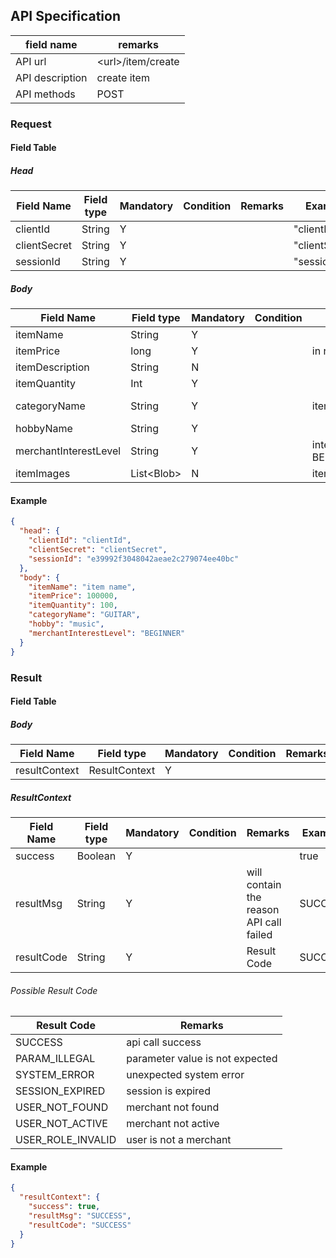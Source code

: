 ## API Specification

| field name      | remarks             |
| --------------- | ------------------- |
| API url         | \<url\>/item/create |
| API description | create item         |
| API methods     | POST                |

### Request

#### Field Table

##### Head

| Field Name   | Field type | Mandatory | Condition | Remarks | Example        |
| ------------ | ---------- | --------- | --------- | ------- | -------------- |
| clientId     | String     | Y         |           |         | "clientId"     |
| clientSecret | String     | Y         |           |         | "clientSecret" |
| sessionId    | String     | Y         |           |         | "sessionId"    |

##### Body

| Field Name            | Field type   | Mandatory | Condition | Remarks                                                             | Example        |
| --------------------- | ------------ | --------- | --------- | ------------------------------------------------------------------- | -------------- |
| itemName              | String       | Y         |           |                                                                     | "item name"    |
| itemPrice             | long         | Y         |           | in rupiah                                                           | 100000         |
| itemDescription       | String       | N         |           |                                                                     |                |
| itemQuantity          | Int          | Y         |           |                                                                     | 10             |
| categoryName          | String       | Y         |           | item category name                                                  | "item category |
| hobbyName             | String       | Y         |           |                                                                     | "music"        |
| merchantInterestLevel | String       | Y         |           | interest level set by merchant<br> BEGINNER,INTERMEDIATE,ENTHUSIAST | "BEGINNER"     |
| itemImages            | List\<Blob\> | N         |           | item images                                                         |                |

#### Example

```json
{
  "head": {
    "clientId": "clientId",
    "clientSecret": "clientSecret",
    "sessionId": "e39992f3048042aeae2c279074ee40bc"
  },
  "body": {
    "itemName": "item name",
    "itemPrice": 100000,
    "itemQuantity": 100,
    "categoryName": "GUITAR",
    "hobby": "music",
    "merchantInterestLevel": "BEGINNER"
  }
}
```

### Result

#### Field Table

##### Body

| Field Name    | Field type    | Mandatory | Condition | Remarks | Example |
| ------------- | ------------- | --------- | --------- | ------- | ------- |
| resultContext | ResultContext | Y         |           |         |         |

##### ResultContext

| Field Name | Field type | Mandatory | Condition | Remarks                                 | Example |
| ---------- | ---------- | --------- | --------- | --------------------------------------- | ------- |
| success    | Boolean    | Y         |           |                                         | true    |
| resultMsg  | String     | Y         |           | will contain the reason API call failed | SUCCESS |
| resultCode | String     | Y         |           | Result Code                             | SUCCESS |

###### Possible Result Code

| Result Code       | Remarks                         |
| ----------------- | ------------------------------- |
| SUCCESS           | api call success                |
| PARAM_ILLEGAL     | parameter value is not expected |
| SYSTEM_ERROR      | unexpected system error         |
| SESSION_EXPIRED   | session is expired              |
| USER_NOT_FOUND    | merchant not found              |
| USER_NOT_ACTIVE   | merchant not active             |
| USER_ROLE_INVALID | user is not a merchant          |

#### Example

```json
{
  "resultContext": {
    "success": true,
    "resultMsg": "SUCCESS",
    "resultCode": "SUCCESS"
  }
}
```
